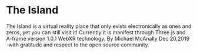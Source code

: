 # The Island


The Island is a virtual reality place that only exists electronically as ones and zeros, yet you can still visit it!  Currently it is manifest through Three.js and A-frame version 1.0.1 WebXR technology. By Michael McAnally Dec 20,2019 -with gratitude and respect to the open source community.
